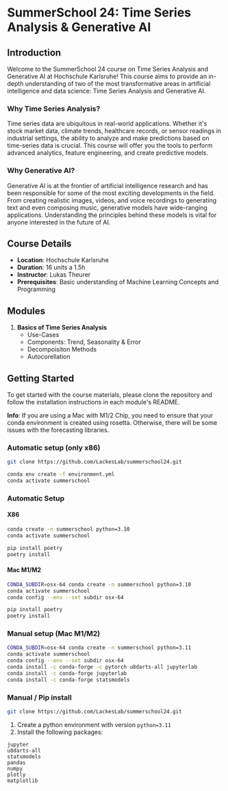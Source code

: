 # SummerSchool 24: Time Series Analysis & Generative AI

## Introduction

Welcome to the SummerSchool 24 course on Time Series Analysis and Generative AI at Hochschule Karlsruhe! This course aims to provide an in-depth understanding of two of the most transformative areas in artificial intelligence and data science: Time Series Analysis and Generative AI.

### Why Time Series Analysis?

Time series data are ubiquitous in real-world applications. Whether it's stock market data, climate trends, healthcare records, or sensor readings in industrial settings, the ability to analyze and make predictions based on time-series data is crucial. This course will offer you the tools to perform advanced analytics, feature engineering, and create predictive models.

### Why Generative AI?

Generative AI is at the frontier of artificial intelligence research and has been responsible for some of the most exciting developments in the field. From creating realistic images, videos, and voice recordings to generating text and even composing music, generative models have wide-ranging applications. Understanding the principles behind these models is vital for anyone interested in the future of AI.

## Course Details

- **Location**: Hochschule Karlsruhe
- **Duration**: 16 units a 1.5h
- **Instructor**: Lukas Theurer
- **Prerequisites**: Basic understanding of Machine Learning Concepts and Programming

## Modules

1. **Basics of Time Series Analysis**
   - Use-Cases
   - Components: Trend, Seasonality & Error
   - Decompoisiton Methods
   - Autocorellation



## Getting Started

To get started with the course materials, please clone the repository and follow the installation instructions in each module's README.

**Info**: If you are using a Mac with M1/2 Chip, you need to ensure that your conda environment is created using rosetta. Otherwise, there will be some issues with the forecasting libraries.

### Automatic setup (only x86)
```bash
git clone https://github.com/LackesLab/summerschool24.git
```

```bash
conda env create -f environment.yml
conda activate summerschool
```

### Automatic Setup 

#### X86
```bash
conda create -n summerschool python=3.10
conda activate summerschool

pip install poetry
poetry install
```

#### Mac M1/M2
```bash
CONDA_SUBDIR=osx-64 conda create -n summerschool python=3.10
conda activate summerschool
conda config --env --set subdir osx-64

pip install poetry
poetry install
```

### Manual setup (Mac M1/M2)
```bash
CONDA_SUBDIR=osx-64 conda create -n summerschool python=3.11
conda activate summerschool
conda config --env --set subdir osx-64
conda install -c conda-forge -c pytorch u8darts-all jupyterlab
conda install -c conda-forge jupyterlab
conda install -c conda-forge statsmodels
```

### Manual / Pip install
```bash
git clone https://github.com/LackesLab/summerschool24.git
```
1. Create a python environment with version `python=3.11`
2. Install the following packages:
``` text
jupyter
u8darts-all
statsmodels
pandas
numpy
plotly
matplotlib
```